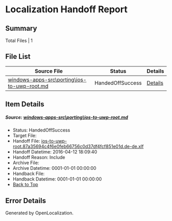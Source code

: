 # <a name='report-top'></a> Localization Handoff Report

## Summary
 Total Files | 1

## File List
 Source File | Status | Details 
 ----------- | ------ | ------- 
 [windows-apps-src\porting\ios-to-uwp-root.md](https://github.com/Microsoft/windows-apps/blob/ea0dd7891441fa82025655460565f464af44958f/windows-apps-src/porting/ios-to-uwp-root.md) | HandedOffSuccess | [Details](#a46f8c17bf494a54bbfcb1d4f0a06ebcf2b3b3c23340)

## Item Details
##### <a name='a46f8c17bf494a54bbfcb1d4f0a06ebcf2b3b3c23340'></a> Source: [windows-apps-src\porting\ios-to-uwp-root.md](https://github.com/Microsoft/windows-apps/blob/ea0dd7891441fa82025655460565f464af44958f/windows-apps-src/porting/ios-to-uwp-root.md)
* Status: HandedOffSuccess
* Target File: 
* Handoff File: [ios-to-uwp-root.87a35694c4f6e0feb66756c0d37df4fcf851e01d.de-de.xlf](https://github.com/Microsoft/WDG.handoff/blob/f6ce60216daca13a7104a0e4d352f150afcf5f52/ol-handoff/Microsoft/windows-apps.de-de/master/ios-to-uwp-root.87a35694c4f6e0feb66756c0d37df4fcf851e01d.de-de.xlf)
* Handoff Datetime: 2016-04-12 18:09:40
* Handoff Reason: Include
* Archive File: 
* Archive Datetime: 0001-01-01 00:00:00
* Handback File: 
* Handback Datetime: 0001-01-01 00:00:00
* [Back to Top](#report-top)


## Error Details

Generated by OpenLocalization.
